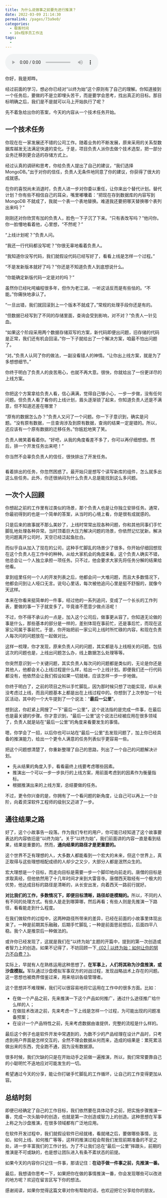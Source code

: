 ```yaml
---
title: 为什么说做事之前要先进行推演？
date: 2022-03-09 21:14:30
permalink: /pages/73a9e0/
categories:
  - 极客时间
  - 10x程序员工作法
tags:
  - 
---
```

<audio title="08.为什么说做事之前要先进行推演？" src="https://static001.geekbang.org/resource/audio/09/0d/0955ac54f899da5c6d75ac26c746910d.mp3" controls="controls"></audio> 
<p>你好，我是郑晔。</p><p>经过前面的学习，想必你已经对“以终为始”这个原则有了自己的理解。你知道接到一个任务后，要做的不是立即埋头苦干，而是要学会思考，找出真正的目标。那目标明确之后，我们是不是就可以马上开始执行了呢？</p><p>先不着急给出你的答案，今天的内容从一个技术任务开始。</p><h2>一个技术任务</h2><p>你现在在一家发展还不错的公司工作。随着业务的不断发展，原来采用的关系型数据库越发无法满足快速的变化。于是，项目负责人派你去做个技术选型，把一部分业务迁移到更合适的存储方式上。</p><p>经过认真的调研和思考，你给负责人提出了自己的建议，“我们选择 MongoDB。”出于对你的信任，负责人无条件地同意了你的建议，你获得了很大的成就感。</p><p>在你的喜悦尚未消退时，负责人进一步对你委以重任，让你来出个替代计划。替代计划？你有些不相信自己的耳朵，嘴里嘟囔着：“把现在存到数据库的内容写到 MongoDB 不就成了，我就一个表一个表地替换。难道我还要把哪天替换哪个表列出来吗？”</p><p>刚刚还对你欣赏有加的负责人，脸色一下子沉了下来。“只有表改写吗？”他问你。你一脸懵地看着他，心里想，“不然呢？”</p><p>“上线计划呢？”负责人问。</p><p>“我还一行代码都没写呢？”你很无辜地看着负责人。</p><!-- [[[read_end]]] --><p>“我知道你没写代码，我们就假设代码已经写好了，看看上线是怎样一个过程。”</p><p>“不是发新版本就好了吗？”你还是不知道负责人到底想说什么。</p><p>“你能确定新版代码一定是对的吗？”</p><p>虽然你已经叱咤编程很多年，但作为老江湖，一听这话反而是有些怯的。“不能。”你痛快地承认了。</p><p>“一旦出错，我们就回滚到上一个版本不就成了。”常规的处理手段你还是有的。</p><p>“但数据已经写到了不同的存储里面，查询会受到影响，对不对？”负责人一针见血。</p><p>“如果这个阶段采用两个数据存储双写的方案，新代码即便出问题，旧存储的代码是正常，我们还有机会回滚。”你一下子就给出了一个解决方案，咱最不怕出问题了。</p><p>“对。”负责人认同了你的做法，一副没看错人的神情。“让你出上线方案，就是为了多想想细节。”</p><p>你终于明白了负责人的良苦用心，也就不再大意。很快，你就给出了一份更详尽的上线方案。</p><p><img src="https://static001.geekbang.org/resource/image/67/2c/6700b6a9aea51d3a2500f0c42e15df2c.jpg" alt=""></p><p>你把这个方案拿给负责人看，信心满满，觉得自己够小心，一步一步做，没有任何问题。但负责人看了看你的上线计划，眉头逐渐锁了起来，你知道负责人还是不满意，但不知道还差在哪里？</p><p>“原有的数据怎么办？”负责人又问了一个问题。你一下子意识到，确实是问题。“没有原有数据，一旦查询涉及到原有数据，查询的结果一定是错的。所以，还应该有一个原有数据的迁移任务。”你尴尬地笑了笑。</p><p>负责人微笑着看着你。“好吧，从我的角度看差不多了，你可以再仔细想想。然后，排一个开发任务出来吧！”</p><p>你当然不会辜负负责人的信任，很快排出了开发任务。</p><p><img src="https://static001.geekbang.org/resource/image/98/68/98d8540e65bf361fdf4c882c39e89068.jpg" alt=""></p><p>看着排出的任务，你忽然困惑了。最开始只是想写个读写新库的组件，怎么就多出这么些任务。此外，你还很纳闷为什么负责人总是能找到这么多问题。</p><h2>一次个人回顾</h2><p>你想起之前的工作里有过类似的场景，那个负责人也是让你独立安排任务。通常，你最初得到的也是一个简单的答案，从当时的心境上看，你是很有成就感的。</p><p>只是后来的故事就不那么美妙了，上线时常常出现各种问题，你和其他同事们手忙脚乱地处理各种异常。当时顶着巨大压力解决问题的场景，你依然记忆犹新。解决完问题离开公司时，天空已经泛起鱼肚白。</p><p>而似乎自从加入了现在的公司，这种手忙脚乱的场景少了很多。你开始仔细回想现在这个负责人在工作中的种种。从给大家机会的角度来看，这个负责人确实不错，他总会让一个人独立承担一项任务。只不过，他会要求大家先将任务分解的结果给他看。</p><p>拿到组里任何一个人的开发列表之后，他都会问一大堆问题，而且大多数情况下，他都会问到让人哑口无言。说句心里话，每次被他追问心里是挺不舒服的，就像今天这样。</p><p>本来在你看来挺简单的一件事，经过他的一系列追问，变成了一个长长的工作列表，要做的事一下子就变多了。毕竟谁不愿意少做点活呢！</p><p>不过，你不得不承认的一点是，加入这个公司后，做事更从容了。你知道无论做的事是什么，那些基本的部分是一样的，差别体现在事前忙，还是事后忙，而现在这家公司属于事前忙。于是，你开始把前一家公司上线时所忙碌的内容，和现在负责人每次问的问题放在一起做对比。</p><p>这样一梳理，你才发现，原来负责人问的问题，其实都是与上线相关的问题。包括这次的问题也是，上线出问题怎么办，线上数据怎么处理等等。</p><p>你突然意识到一个关键问题，其实负责人每次问的问题都是类似的，无论是你还是其他人，他都会关心上线过程是什么样，给出一个上线计划。即便我们还一行代码都没有，他依然会让我们假设如果一切就绪，应该怎样一步一步地做。</p><p>你终于明白了，之前的项目之所以手忙脚乱，因为那时候只想了功能实现，却从来没考虑过上线，而且问题基本上都是出在上线过程中的。你想到了上次参加一个社区活动，其中的一个大牛提到了一个说法：“<strong>最后一公里</strong>”。</p><p>想到这，你赶紧上网搜了一下“最后一公里”，这个说法指的是完成一件事，在最后也是最关键的步骤。你才意识到，“最后一公里”这个说法已经被应用在很多领域了，负责人就是站在“最后一公里”的角度来看要发生的事情。</p><p>嗯，你学会了一招，以后你也可以站在“最后一公里”去发现问题了，加上你已经具备的推演能力，给出一个更令人满意的任务列表似乎更容易一些。</p><p>把这个问题想清楚了，你重新整理了自己的思路，列出了一个自己的问题解决计划。</p><ul>
<li>先从结果的角度入手，看看最终上线要考虑哪些因素。</li>
<li>推演出一个可以一步一步执行的上线方案，用前面考虑到的因素作为衡量指标。</li>
<li>根据推演出来的上线方案，总结要做的任务。</li>
</ul><p>不过，更令你兴奋的是，你拥有了一个看问题的新角度，让自己可以再上一个台阶，向着资深软件工程师的级别又迈进了一步。</p><h2>通往结果之路</h2><p>好了，这个小故事告一段落。作为我们专栏的用户，你可能已经知道了这个故事要表达的内容依旧是“以终为始”。关于“以终为始”，我们前面讲的内容一直是看到结果，结果是重要的。然而，<strong>通向结果的路径才是更重要的。</strong></p><p>这个世界不乏有理想的人，大多数人都能看到一个宏大的未来，但这个世界上，真正取得与这些理想相配成绩的人却少之又少，大部分人都是泯然众生的。</p><p>宏大理想是一个目标，而走向目标是需要一步一个脚印地向前走的。唐僧的目标是求取真经，但他依然用了十几年时间才来到大雷音寺。唐僧西天取经有一个极大的优势，他达成目标的路径是清晰的，从长安出发，向着西天一路前行就好。</p><p><strong>对比我们的工作，多数情况下，即便目标清晰，路径却是模糊的。</strong>所以，不同的人有不同的处理方式。有些人是走到哪算哪，然后再看；有些人则是先推演一下路径，看看能走到什么程度。</p><p>在我们做软件的过程中，这两种路径所带来的差异，已经在前面的小故事里体现出来了。一种是前期其乐融融，后期手忙脚乱；一种是前面思前想后，后面四平八稳。我个人是推崇后一种做法的。</p><p>或许你已经发现了，这就是我们在“以终为始”主题的开篇中，提到的第一次创造或者智力上的创造。如果不记得了，不妨回顾一下<a href="http://time.geekbang.org/column/article/74834">《02 | 以终为始：如何让你的努力不白费？》</a>。</p><p>实际上，早就有人在熟练运用这种思想了。<strong>在军事上，人们将其称为沙盘推演，或沙盘模拟。</strong>军队通过沙盘模拟军事双方的对战过程，发现战略战术上存在的问题。这一思想也被商界借鉴过来，用来培训各级管理者。</p><p>这个思想并不难理解，我们可以很容易地将它运用在工作中的很多方面。比如：</p><ul>
<li>在做一个产品之前，先来推演一下这个产品如何推广，通过什么途径推广给什么样的人；</li>
<li>在做技术改进之前，先来考虑一下上线是怎样一个过程，为可能出现的问题准备预案；</li>
<li>在设计一个产品特性之前，先来考虑数据由谁提供，完整的流程是什么样的。</li>
</ul><p>最后这个例子也是软件开发中常遇到的，为数不少的产品经理在设计产品时，只考虑到用户界面是怎样交互的，全然不理会数据从何而来，造成的结果是：累死累活做出来的东西，完全跑不通，因为没有数据源。</p><p>很多时候，我们欠缺的只是在开始动手之前做一遍推演，所以，我们常常要靠自己的小聪明忙不迭地应对可能发生的一切。</p><p>希望通过今天的分享，能让你打破手忙脚乱的工作循环，让自己的工作变得更加从容。</p><h2>总结时刻</h2><p>即便已经确定了自己的工作目标，我们依然要在具体动手之前，把实施步骤推演一番，完成一次头脑中的创造，也就是第一次创造或智力上的创造。这种思想在军事上称之为沙盘推演，在很多领域都有广泛地应用。</p><p>在软件开发过程中，我们就假设软件已经就绪，看就绪之后，要做哪些事情，比如，如何上线、如何推广等等，这样的推演过程会帮我们发现前期准备的不足之处，进一步丰富我们的工作计划。为了不让我们总在“最后一公里”摔跟头，前期的推演是不可或缺的，也是想让团队进入有条不紊状态的前提。</p><p>如果今天的内容你只记住一件事，那请记住：<strong>在动手做一件事之前，先推演一番。</strong></p><p>最后，我想请你思考一下，如果把你在做的事情推演一番，你会发现哪些可以改进的地方呢？欢迎在留言区写下你的想法。</p><p>感谢阅读，如果你觉得这篇文章对你有帮助的话，也欢迎把它分享给你的朋友。</p>